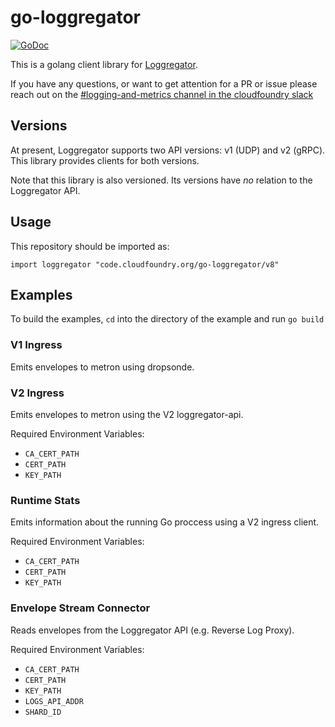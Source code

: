 # go-loggregator
[![GoDoc][go-doc-badge]][go-doc]

This is a golang client library for [Loggregator][loggregator].

If you have any questions, or want to get attention for a PR or issue please reach out on the [#logging-and-metrics channel in the cloudfoundry slack](https://cloudfoundry.slack.com/archives/CUW93AF3M)

## Versions

At present, Loggregator supports two API versions: v1 (UDP) and v2 (gRPC).
This library provides clients for both versions.

Note that this library is also versioned. Its versions have *no* relation to
the Loggregator API.

## Usage

This repository should be imported as:

`import loggregator "code.cloudfoundry.org/go-loggregator/v8"`

## Examples

To build the examples, `cd` into the directory of the example and run `go build`

### V1 Ingress

Emits envelopes to metron using dropsonde.

### V2 Ingress

Emits envelopes to metron using the V2 loggregator-api.

Required Environment Variables:

* `CA_CERT_PATH`
* `CERT_PATH`
* `KEY_PATH`

### Runtime Stats

Emits information about the running Go proccess using a V2 ingress client.

Required Environment Variables:

* `CA_CERT_PATH`
* `CERT_PATH`
* `KEY_PATH`

### Envelope Stream Connector

Reads envelopes from the Loggregator API (e.g. Reverse Log Proxy).

Required Environment Variables:

* `CA_CERT_PATH`
* `CERT_PATH`
* `KEY_PATH`
* `LOGS_API_ADDR`
* `SHARD_ID`

[loggregator]:              https://github.com/cloudfoundry/loggregator-release
[go-doc-badge]:             https://godoc.org/code.cloudfoundry.org/go-loggregator?status.svg
[go-doc]:                   https://godoc.org/code.cloudfoundry.org/go-loggregator
